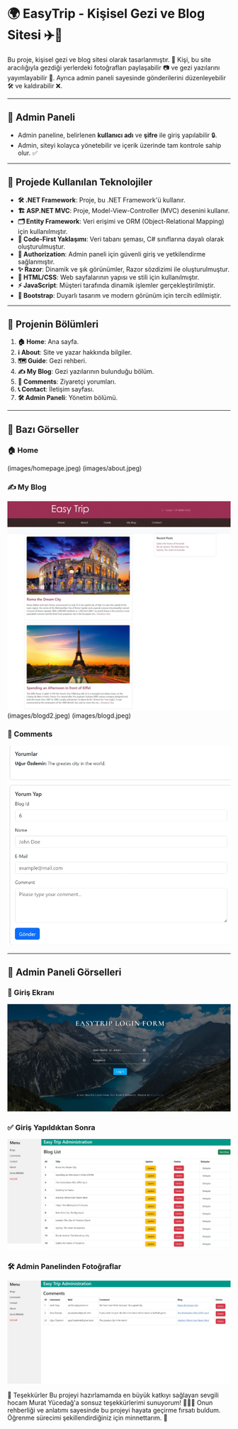 
# 🌍 **EasyTrip - Kişisel Gezi ve Blog Sitesi** ✈️📸

Bu proje, kişisel gezi ve blog sitesi olarak tasarlanmıştır. 👣 Kişi, bu site aracılığıyla gezdiği yerlerdeki fotoğrafları paylaşabilir 📷 ve gezi yazılarını yayımlayabilir 📝. Ayrıca admin paneli sayesinde gönderilerini düzenleyebilir 🛠️ ve kaldırabilir ❌.

---

## 👤 **Admin Paneli**
- Admin paneline, belirlenen **kullanıcı adı** ve **şifre** ile giriş yapılabilir 🔒.
- Admin, siteyi kolayca yönetebilir ve içerik üzerinde tam kontrole sahip olur. ✅

---

## 🚀 **Projede Kullanılan Teknolojiler**
- **🛠️ .NET Framework**: Proje, bu .NET Framework'ü kullanır.
- **🏗️ ASP.NET MVC**: Proje, Model-View-Controller (MVC) desenini kullanır.
- **🗂️ Entity Framework**: Veri erişimi ve ORM (Object-Relational Mapping) için kullanılmıştır.
- **📜 Code-First Yaklaşımı**: Veri tabanı şeması, C# sınıflarına dayalı olarak oluşturulmuştur.
- **🔑 Authorization**: Admin paneli için güvenli giriş ve yetkilendirme sağlanmıştır.
- **✨ Razor**: Dinamik ve şık görünümler, Razor sözdizimi ile oluşturulmuştur.
- **🎨 HTML/CSS**: Web sayfalarının yapısı ve stili için kullanılmıştır.
- **⚡ JavaScript**: Müşteri tarafında dinamik işlemler gerçekleştirilmiştir.
- **📐 Bootstrap**: Duyarlı tasarım ve modern görünüm için tercih edilmiştir.

---

## 🌟 **Projenin Bölümleri**
1. **🏠 Home**: Ana sayfa.
2. **ℹ️ About**: Site ve yazar hakkında bilgiler.
3. **🗺️ Guide**: Gezi rehberi.
4. **✍️ My Blog**: Gezi yazılarının bulunduğu bölüm.
5. **💬 Comments**: Ziyaretçi yorumları.
6. **📞 Contact**: İletişim sayfası.
7. **🛠️ Admin Paneli**: Yönetim bölümü.

---

## 📸 **Bazı Görseller**
### **🏠 Home**
(images/homepage.jpeg)
(images/about.jpeg)
### **✍️ My Blog**
![My Blog Fotoğrafı](images/blog.jpeg)
(images/blogd2.jpeg)
(images/blogd.jpeg)

### **💬 Comments**
![Comments Fotoğrafı](images/makecomment.jpeg)

---

## 👤 **Admin Paneli Görselleri**

### **🔑 Giriş Ekranı**
![Admin Giriş Fotoğrafı](images/login.jpeg)

### **✅ Giriş Yapıldıktan Sonra**
![Giriş Sonrası Admin Paneli](images/bloga.jpeg)

### **🛠️ Admin Panelinden Fotoğraflar**
![Admin Paneli Fotoğraflar](images/comments.jpeg)



🎉 Teşekkürler
Bu projeyi hazırlamamda en büyük katkıyı sağlayan sevgili hocam Murat Yücedağ'a sonsuz teşekkürlerimi sunuyorum! 🙏👨‍🏫 
Onun rehberliği ve anlatımı sayesinde bu projeyi hayata geçirme fırsatı buldum.
Öğrenme sürecimi şekillendirdiğiniz için minnettarım. 👏


